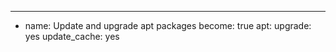 ---
- name: Update and upgrade apt packages
  become: true
  apt:
    upgrade: yes
    update_cache: yes